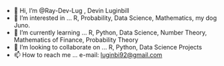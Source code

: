 - 👋 Hi, I’m @Ray-Dev-Lug , Devin Luginbill
- 👀 I’m interested in ... R, Probability, Data Science, Mathematics, my dog Juno.
- 🌱 I’m currently learning ... R, Python, Data Science, Number Theory, Mathematics of Finance, Probability Theory
- 💞️ I’m looking to collaborate on ... R, Python, Data Science Projects
- 📫 How to reach me ... e-mail: luginbi92@gmail.com

<!---
Ray-Dev-Lug/Ray-Dev-Lug is a ✨ special ✨ repository because its `README.md` (this file) appears on your GitHub profile.
You can click the Preview link to take a look at your changes.
--->
